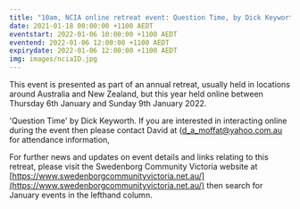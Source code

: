 ```yaml
---
title: "10am, NCIA online retreat event: Question Time, by Dick Keyworth"
date: 2021-01-18 00:00:00 +1100 AEDT
eventstart: 2022-01-06 10:00:00 +1100 AEDT
eventend: 2022-01-06 12:00:00 +1100 AEDT
expirydate: 2022-01-06 12:00:00 +1100 AEDT
img: images/nciaID.jpg
---
```


This event is presented as part of an annual retreat, usually held in locations around Australia and New Zealand, but this year held online between Thursday 6th January and Sunday 9th January 2022.

'Question Time' by Dick Keyworth. If you are interested in interacting online during the event then please contact David at ([d_a_moffat@yahoo.com.au](mailto:d_a_moffat@yahoo.com.au) for attendance information,

For further news and updates on event details and links relating to this retreat, please visit the Swedenborg Community Victoria website at [https://www.swedenborgcommunityvictoria.net.au/](https://www.swedenborgcommunityvictoria.net.au/) then search for January events in the lefthand column.
